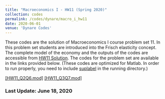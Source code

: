 ```yaml
---
title: "Macroeconomics I - HW11 (Spring 2020)"
collection: codes
permalink: /codes/dynare/macro_i_hw11
date: 2020-06-01
venue: 'Dynare Codes'
---
```


These codes are the solution of Macroeconomics I course problem set 11. 
In this problem set students are introduced into the Frisch elasticity concept.
The complete model of the economy and the outputs of the codes are accessible from [HW11 Solution](https://www.dropbox.com/s/i7k0zktywr1kmqf/pset11-solutions.pdf?dl=0). 
The codes for the problem set are available in the links provided below.
(These codes are optimized for Matlab. In order to run properly, you need to include [suplabel](https://www.mathworks.com/matlabcentral/mlc-downloads/downloads/e54cf280-4a80-11e4-9553-005056977bd0/882da57d-94e1-4a55-aae0-034ff84eb28c/packages/zip) in the running directory.)

[[HW11_Q2Q6.mod]](https://www.dropbox.com/s/zkqm80bntmcrtx6/Q2Q6PS11.mod?dl=0)
[[HW11_Q3Q7.mod]](https://www.dropbox.com/s/1hug1mxmaxct8a7/Q3Q7PS11.mod?dl=0)


### Last Update: June 18, 2020
